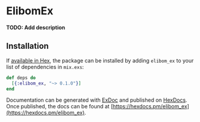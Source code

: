 # ElibomEx

**TODO: Add description**

## Installation

If [available in Hex](https://hex.pm/docs/publish), the package can be installed
by adding `elibom_ex` to your list of dependencies in `mix.exs`:

```elixir
def deps do
  [{:elibom_ex, "~> 0.1.0"}]
end
```

Documentation can be generated with [ExDoc](https://github.com/elixir-lang/ex_doc)
and published on [HexDocs](https://hexdocs.pm). Once published, the docs can
be found at [https://hexdocs.pm/elibom_ex](https://hexdocs.pm/elibom_ex).

